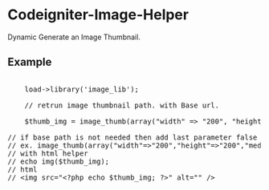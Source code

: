 Codeigniter-Image-Helper
========================

Dynamic Generate an Image Thumbnail.


Example 
--------
<pre>

    <?php
    // load Image Lib, it not required if image library is set on ./config/autoload.php

    $this->load->library('image_lib');

    // retrun image thumbnail path. with Base url.

    $thumb_img = image_thumb(array("width" => "200", "height" => "200", "media/image/photo.jpg");

// if base path is not needed then add last parameter false
// ex. image_thumb(array("width"=>"200","height"=>"200","media/image/photo.jpg",false);
// with html helper
// echo img($thumb_img);
// html
// &lt;img src="&lt;?php echo $thumb_img; ?&gt" alt="" /&gt;



    </pre>